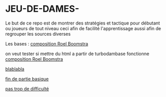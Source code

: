 # JEU-DE-DAMES-


Le but de ce repo est de montrer des stratégies et tactique pour débutant ou joueurs de tout niveau ceci afin de facilité l'apprentissage aussi afin de regrouper les sources diverses




Les bases : <a href="machtelinck/JEU-DE-DAMES/bases/index.html"> composition Roel Boomstra</a>



on veut tester si mettre du html a partir de turbodambase fonctionne 
<a href="another.html"> composition Roel Boomstra</a>




<a href="test_lidraught.html"> blablabla</a>



<a href="premier_chap_endg.html"> fin de partie basique</a>

<a href="CORDIER_GUINARD.htm"> pas trop de difficulté </a>





